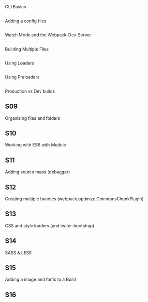 
##
CLI Basics

## 
Adding a config files

## 
Watch Mode and the Webpack-Dev-Server

## 
Building Multiple Files 

## 
Using Loaders 

## 
Using Preloaders

## 
Production vs Dev builds

## S09 
Organizing files and folders

## S10
Working with ES6 with Module

## S11 
Adding source maps (debugger)

## S12
Creating multiple bundles (webpack.optimize.CommonsChunkPlugin)

## S13
CSS and style loaders (and twiter-bootstrap)

## S14
SASS & LESS 

## S15
Adding a image and fonts to a Build 

## S16



